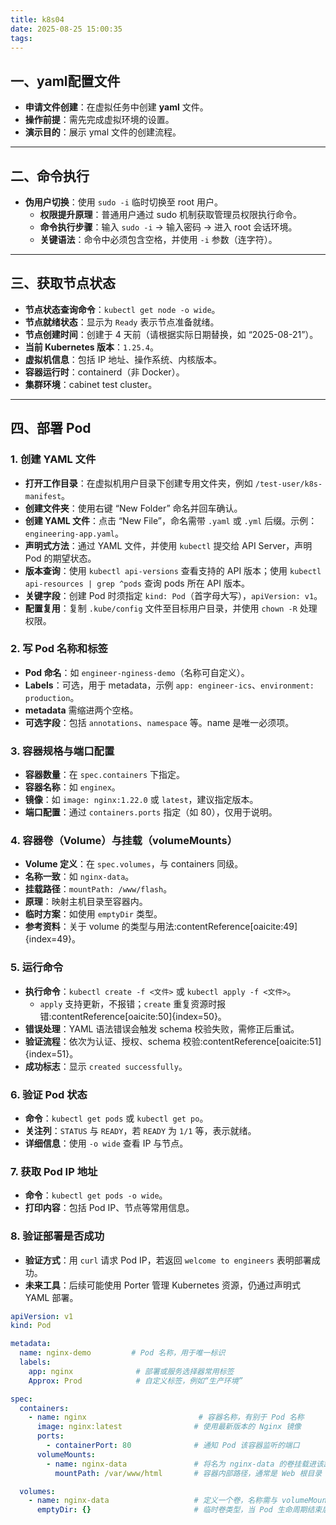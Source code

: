 ```yaml
---
title: k8s04
date: 2025-08-25 15:00:35
tags:
---
```


## 一、yaml配置文件
- **申请文件创建**：在虚拟任务中创建 **yaml** 文件。
- **操作前提**：需先完成虚拟环境的设置。
- **演示目的**：展示 ymal 文件的创建流程。

---

## 二、命令执行
- **伪用户切换**：使用 `sudo -i` 临时切换至 root 用户。
    - **权限提升原理**：普通用户通过 sudo 机制获取管理员权限执行命令。
    - **命令执行步骤**：输入 `sudo -i` → 输入密码 → 进入 root 会话环境。
    - **关键语法**：命令中必须包含空格，并使用 `-i` 参数（连字符）。

---

## 三、获取节点状态
- **节点状态查询命令**：`kubectl get node -o wide`。
- **节点就绪状态**：显示为 `Ready` 表示节点准备就绪。
- **节点创建时间**：创建于 4 天前（请根据实际日期替换，如 “2025-08-21”）。
- **当前 Kubernetes 版本**：`1.25.4`。
- **虚拟机信息**：包括 IP 地址、操作系统、内核版本。
- **容器运行时**：containerd（非 Docker）。
- **集群环境**：cabinet test cluster。

---

## 四、部署 Pod

### 1. 创建 YAML 文件
- **打开工作目录**：在虚拟机用户目录下创建专用文件夹，例如 `/test-user/k8s-manifest`。
- **创建文件夹**：使用右键 “New Folder” 命名并回车确认。
- **创建 YAML 文件**：点击 “New File”，命名需带 `.yaml` 或 `.yml` 后缀。示例：`engineering-app.yaml`。
- **声明式方法**：通过 YAML 文件，并使用 `kubectl` 提交给 API Server，声明 Pod 的期望状态。
- **版本查询**：使用 `kubectl api-versions` 查看支持的 API 版本；使用 `kubectl api-resources | grep ^pods` 查询 pods 所在 API 版本。
- **关键字段**：创建 Pod 时须指定 `kind: Pod`（首字母大写），`apiVersion: v1`。
- **配置复用**：复制 `.kube/config` 文件至目标用户目录，并使用 `chown -R` 处理权限。

### 2. 写 Pod 名称和标签
- **Pod 命名**：如 `engineer-nginess-demo`（名称可自定义）。
- **Labels**：可选，用于 metadata，示例 `app: engineer-ics`、`environment: production`。
- **metadata** 需缩进两个空格。
- **可选字段**：包括 `annotations`、`namespace` 等。name 是唯一必须项。

### 3. 容器规格与端口配置
- **容器数量**：在 `spec.containers` 下指定。
- **容器名称**：如 `enginex`。
- **镜像**：如 `image: nginx:1.22.0` 或 `latest`，建议指定版本。
- **端口配置**：通过 `containers.ports` 指定（如 80），仅用于说明。

### 4. 容器卷（Volume）与挂载（volumeMounts）
- **Volume 定义**：在 `spec.volumes`，与 containers 同级。
- **名称一致**：如 `nginx-data`。
- **挂载路径**：`mountPath: /www/flash`。
- **原理**：映射主机目录至容器内。
- **临时方案**：如使用 `emptyDir` 类型。
- **参考资料**：关于 volume 的类型与用法:contentReference[oaicite:49]{index=49}。

### 5. 运行命令
- **执行命令**：`kubectl create -f <文件>` 或 `kubectl apply -f <文件>`。
    - `apply` 支持更新，不报错；`create` 重复资源时报错:contentReference[oaicite:50]{index=50}。
- **错误处理**：YAML 语法错误会触发 schema 校验失败，需修正后重试。
- **验证流程**：依次为认证、授权、schema 校验:contentReference[oaicite:51]{index=51}。
- **成功标志**：显示 `created successfully`。

### 6. 验证 Pod 状态
- **命令**：`kubectl get pods` 或 `kubectl get po`。
- **关注列**：`STATUS` 与 `READY`，若 `READY` 为 `1/1` 等，表示就绪。
- **详细信息**：使用 `-o wide` 查看 IP 与节点。

### 7. 获取 Pod IP 地址
- **命令**：`kubectl get pods -o wide`。
- **打印内容**：包括 Pod IP、节点等常用信息。

### 8. 验证部署是否成功
- **验证方式**：用 `curl` 请求 Pod IP，若返回 `welcome to engineers` 表明部署成功。
- **未来工具**：后续可能使用 Porter 管理 Kubernetes 资源，仍通过声明式 YAML 部署。

```yaml
apiVersion: v1
kind: Pod

metadata:
  name: nginx-demo         # Pod 名称，用于唯一标识
  labels:
    app: nginx              # 部署或服务选择器常用标签
    Approx: Prod            # 自定义标签，例如“生产环境”

spec:
  containers:
    - name: nginx                         # 容器名称，有别于 Pod 名称
      image: nginx:latest                # 使用最新版本的 Nginx 镜像
      ports:
        - containerPort: 80              # 通知 Pod 该容器监听的端口
      volumeMounts:
        - name: nginx-data               # 将名为 nginx-data 的卷挂载进该路径
          mountPath: /var/www/html       # 容器内部路径，通常是 Web 根目录

  volumes:
    - name: nginx-data                   # 定义一个卷，名称需与 volumeMounts 匹配
      emptyDir: {}                       # 临时卷类型，当 Pod 生命周期结束后自动销毁

```